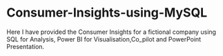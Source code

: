 # Consumer-Insights-using-MySQL
Here I have provided the Consumer Insights  for a fictional company using SQL for Analysis, Power BI for Visualisation,Co_pilot and PowerPoint Presentation.
